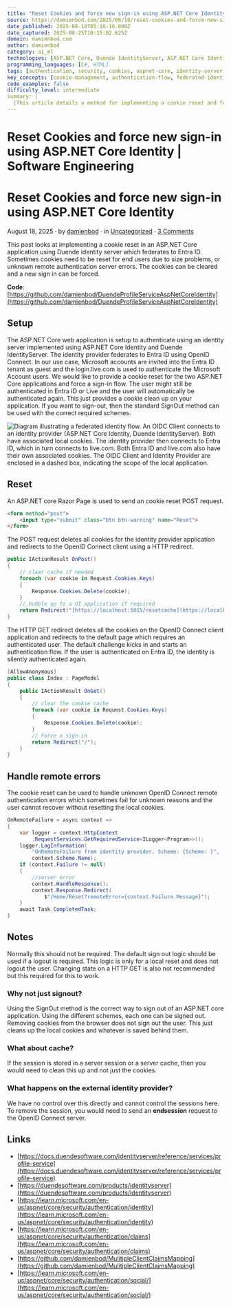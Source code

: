 ```yaml
---
title: "Reset Cookies and force new sign-in using ASP.NET Core Identity | Software Engineering"
source: https://damienbod.com/2025/08/18/reset-cookies-and-force-new-sign-in-using-asp-net-core-identity/?utm_source=bonobopress&utm_medium=newsletter&utm_campaign=2112
date_published: 2025-08-18T05:16:16.000Z
date_captured: 2025-08-25T10:15:02.625Z
domain: damienbod.com
author: damienbod
category: ai_ml
technologies: [ASP.NET Core, Duende IdentityServer, ASP.NET Core Identity, Entra ID, OpenID Connect, Razor Pages, GitHub, ILogger, Microsoft accounts, HTTP, Cookies, Clear-Site-Data]
programming_languages: [C#, HTML]
tags: [authentication, security, cookies, aspnet-core, identity-server, openid-connect, entra-id, web-development, federated-identity]
key_concepts: [cookie-management, authentication-flow, federated-identity, openid-connect-protocol, remote-authentication-errors, sign-out-vs-cookie-reset, razor-pages, identity-provider]
code_examples: false
difficulty_level: intermediate
summary: |
  [This article details a method for implementing a cookie reset and forcing a new sign-in in an ASP.NET Core application. It specifically addresses scenarios where local cookies become problematic due to size or remote authentication errors, leveraging Duende IdentityServer federated with Entra ID. The solution involves deleting local cookies via Razor Pages and initiating a new OpenID Connect authentication flow, which can result in silent re-authentication if the user remains logged into the external identity provider. The post clarifies that this is a local cookie cleanup, distinct from a full sign-out, and discusses considerations for server-side sessions and external identity provider control.]
---
```

# Reset Cookies and force new sign-in using ASP.NET Core Identity | Software Engineering

# Reset Cookies and force new sign-in using ASP.NET Core Identity

August 18, 2025 · by [damienbod](https://damienbod.com/author/damienbod/ "Posts by damienbod") · in [Uncategorized](https://damienbod.com/category/uncategorized/) · [3 Comments](https://damienbod.com/2025/08/18/reset-cookies-and-force-new-sign-in-using-asp-net-core-identity/#comments)

This post looks at implementing a cookie reset in an ASP.NET Core application using Duende identity server which federates to Entra ID. Sometimes cookies need to be reset for end users due to size problems, or unknown remote authentication server errors. The cookies can be cleared and a new sign in can be forced.

**Code**: [https://github.com/damienbod/DuendeProfileServiceAspNetCoreIdentity](https://github.com/damienbod/DuendeProfileServiceAspNetCoreIdentity)

## Setup

The ASP.NET Core web application is setup to authenticate using an identity server implemented using ASP.NET Core Identity and Duende IdentityServer. The identity provider federates to Entra ID using OpenID Connect. In our use case, Microsoft accounts are invited into the Entra ID tenant as guest and the login.live.com is used to authenticate the Microsoft Account users. We would like to provide a cookie reset for the two ASP.NET Core applications and force a sign-in flow. The user might still be authenticated in Entra ID or Live and the user will automatically be authenticated again. This just provides a cookie clean up on your application. If you want to sign-out, then the standard SignOut method can be used with the correct required schemes.

![Diagram illustrating a federated identity flow. An OIDC Client connects to an identity provider (ASP.NET Core Identity, Duende IdentityServer). Both have associated local cookies. The identity provider then connects to Entra ID, which in turn connects to live.com. Both Entra ID and live.com also have their own associated cookies. The OIDC Client and Identity Provider are enclosed in a dashed box, indicating the scope of the local application.](https://damienbod.com/wp-content/uploads/2025/05/federation.png?w=630)

## Reset

An ASP.NET core Razor Page is used to send an cookie reset POST request.

```html
<form method="post">
    <input type="submit" class="btn btn-warning" name="Reset">
</form>
```

The POST request deletes all cookies for the identity provider application and redirects to the OpenID Connect client using a HTTP redirect.

```csharp
public IActionResult OnPost()
{
    // clear cache if needed
    foreach (var cookie in Request.Cookies.Keys)
    {
        Response.Cookies.Delete(cookie);
    }
    // bubble up to a UI application if required
    return Redirect("[https://localhost:5015/resetcache](https://localhost:5015/resetcache)");
}
```

The HTTP GET redirect deletes all the cookies on the OpenID Connect client application and redirects to the default page which requires an authenticated user. The default challenge kicks in and starts an authentication flow. If the user is authenticated on Entra ID, the identity is silently authenticated again.

```csharp
[AllowAnonymous]
public class Index : PageModel
{
    public IActionResult OnGet()
    {
        // clear the cookie cache
        foreach (var cookie in Request.Cookies.Keys)
        {
            Response.Cookies.Delete(cookie);
        }
        // Force a sign-in
        return Redirect("/");
    }
}
```

## Handle remote errors

The cookie reset can be used to handle unknown OpenID Connect remote authentication errors which sometimes fail for unknown reasons and the user cannot recover without resetting the local cookies.

```csharp
OnRemoteFailure = async context =>
{
    var logger = context.HttpContext
        .RequestServices.GetRequiredService<ILogger<Program>>();
    logger.LogInformation(
        "OnRemoteFailure from identity provider. Scheme: {Scheme: }",
        context.Scheme.Name);
    if (context.Failure != null)
    {
        //server_error
        context.HandleResponse();
        context.Response.Redirect(
            $"/Home/Reset?remoteError={context.Failure.Message}");
    }
    await Task.CompletedTask;
}
```

## Notes

Normally this should not be required. The default sign out logic should be used if a logout is required. This logic is only for a local reset and does not logout the user. Changing state on a HTTP GET is also not recommended but this required for this to work.

### Why not just signout?

Using the SignOut method is the correct way to sign out of an ASP.NET core application. Using the different schemes, each one can be signed out. Removing cookies from the browser does not sign out the user. This just cleans up the local cookies and whatever is saved behind them.

### What about cache?

If the session is stored in a server session or a server cache, then you would need to clean this up and not just the cookies.

### What happens on the external identity provider?

We have no control over this directly and cannot control the sessions here. To remove the session, you would need to send an **endsession** request to the OpenID Connect server.

## Links

*   [https://docs.duendesoftware.com/identityserver/reference/services/profile-service](https://docs.duendesoftware.com/identityserver/reference/services/profile-service)
*   [https://duendesoftware.com/products/identityserver](https://duendesoftware.com/products/identityserver)
*   [https://learn.microsoft.com/en-us/aspnet/core/security/authentication/identity](https://learn.microsoft.com/en-us/aspnet/core/security/authentication/identity)
*   [https://learn.microsoft.com/en-us/aspnet/core/security/authentication/claims](https://learn.microsoft.com/en-us/aspnet/core/security/authentication/claims)
*   [https://github.com/damienbod/MulitipleClientClaimsMapping](https://github.com/damienbod/MulitipleClientClaimsMapping)
*   [https://learn.microsoft.com/en-us/aspnet/core/security/authentication/social/](https://learn.microsoft.com/en-us/aspnet/core/security/authentication/social/)